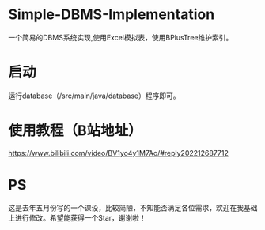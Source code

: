 # Simple-DBMS-Implementation
一个简易的DBMS系统实现,使用Excel模拟表，使用BPlusTree维护索引。
# 启动
运行database（/src/main/java/database）程序即可。
# 使用教程（B站地址）
https://www.bilibili.com/video/BV1yo4y1M7Ao/#reply202212687712
# PS
这是去年五月份写的一个课设，比较简陋，不知能否满足各位需求，欢迎在我基础上进行修改。希望能获得一个Star，谢谢啦！
